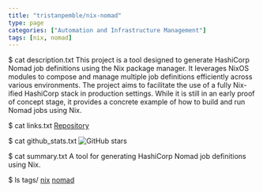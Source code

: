 ```yaml
---
title: "tristanpemble/nix-nomad"
type: page
categories: ["Automation and Infrastructure Management"]
tags: [nix, nomad]
---
```


$ cat description.txt
This project is a tool designed to generate HashiCorp Nomad job definitions using the Nix package manager. It leverages NixOS modules to compose and manage multiple job definitions efficiently across various environments. The project aims to facilitate the use of a fully Nix-ified HashiCorp stack in production settings. While it is still in an early proof of concept stage, it provides a concrete example of how to build and run Nomad jobs using Nix.

$ cat links.txt
[Repository](https://github.com/tristanpemble/nix-nomad)

$ cat github_stats.txt
![GitHub stars](https://img.shields.io/github/stars/tristanpemble/nix-nomad?style=social)


$ cat summary.txt
A tool for generating HashiCorp Nomad job definitions using Nix.


$ ls tags/
[nix](/tags/nix/)
[nomad](/tags/nomad/)
